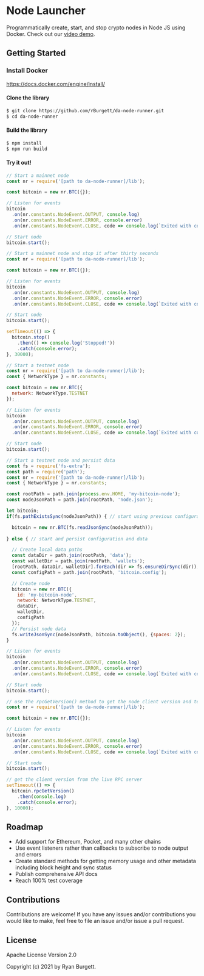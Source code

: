 # Node Launcher
Programmatically create, start, and stop crypto nodes in Node JS using Docker. Check out our [video demo](https://www.youtube.com/watch?v=T9Lm0iShA0I).

## Getting Started

### Install Docker
https://docs.docker.com/engine/install/

#### Clone the library
```bash
$ git clone https://github.com/rBurgett/da-node-runner.git
$ cd da-node-runner
```

#### Build the library
```bash
$ npm install
$ npm run build
```

#### Try it out!
```js
// Start a mainnet node
const nr = require('[path to da-node-runner]/lib');

const bitcoin = new nr.BTC({});

// Listen for events
bitcoin
  .on(nr.constants.NodeEvent.OUTPUT, console.log)
  .on(nr.constants.NodeEvent.ERROR, console.error)
  .on(nr.constants.NodeEvent.CLOSE, code => console.log(`Exited with code ${code}.`));

// Start node
bitcoin.start();
```

```js
// Start a mainnet node and stop it after thirty seconds
const nr = require('[path to da-node-runner]/lib');

const bitcoin = new nr.BTC({});

// Listen for events
bitcoin
  .on(nr.constants.NodeEvent.OUTPUT, console.log)
  .on(nr.constants.NodeEvent.ERROR, console.error)
  .on(nr.constants.NodeEvent.CLOSE, code => console.log(`Exited with code ${code}.`));

// Start node
bitcoin.start();

setTimeout(() => {
  bitcoin.stop()
    .then(() => console.log('Stopped!'))
    .catch(console.error);
}, 30000);
```

```js
// Start a testnet node
const nr = require('[path to da-node-runner]/lib');
const { NetworkType } = nr.constants;

const bitcoin = new nr.BTC({
  network: NetworkType.TESTNET
});

// Listen for events
bitcoin
  .on(nr.constants.NodeEvent.OUTPUT, console.log)
  .on(nr.constants.NodeEvent.ERROR, console.error)
  .on(nr.constants.NodeEvent.CLOSE, code => console.log(`Exited with code ${code}.`));

// Start node
bitcoin.start();
```

```js
// Start a testnet node and persist data
const fs = require('fs-extra');
const path = require('path');
const nr = require('[path to da-node-runner]/lib');
const { NetworkType } = nr.constants;

const rootPath = path.join(process.env.HOME, 'my-bitcoin-node');
const nodeJsonPath = path.join(rootPath, 'node.json');

let bitcoin;
if(fs.pathExistsSync(nodeJsonPath)) { // start using previous configuration and data

  bitcoin = new nr.BTC(fs.readJsonSync(nodeJsonPath));
  
} else { // start and persist configuration and data

  // Create local data paths
  const dataDir = path.join(rootPath, 'data');
  const walletDir = path.join(rootPath, 'wallets');
  [rootPath, dataDir, walletDir].forEach(dir => fs.ensureDirSync(dir));
  const configPath = path.join(rootPath, 'bitcoin.config');

  // Create node
  bitcoin = new nr.BTC({
    id: 'my-bitcoin-node',
    network: NetworkType.TESTNET,
    dataDir,
    walletDir,
    configPath
  });
  // Persist node data
  fs.writeJsonSync(nodeJsonPath, bitcoin.toObject(), {spaces: 2});
}

// Listen for events
bitcoin
  .on(nr.constants.NodeEvent.OUTPUT, console.log)
  .on(nr.constants.NodeEvent.ERROR, console.error)
  .on(nr.constants.NodeEvent.CLOSE, code => console.log(`Exited with code ${code}.`));

// Start node
bitcoin.start();
```

```js
// use the rpcGetVersion() method to get the node client version and test that the RPC server is live
const nr = require('[path to da-node-runner]/lib');

const bitcoin = new nr.BTC({});

// Listen for events
bitcoin
  .on(nr.constants.NodeEvent.OUTPUT, console.log)
  .on(nr.constants.NodeEvent.ERROR, console.error)
  .on(nr.constants.NodeEvent.CLOSE, code => console.log(`Exited with code ${code}.`));

// Start node
bitcoin.start();

// get the client version from the live RPC server
setTimeout(() => {
  bitcoin.rpcGetVersion()
    .then(console.log)
    .catch(console.error);
}, 10000);
```

## Roadmap
* Add support for Ethereum, Pocket, and many other chains
* Use event listeners rather than callbacks to subscribe to node output and errors
* Create standard methods for getting memory usage and other metadata including block height and sync status
* Publish comprehensive API docs
* Reach 100% test coverage

## Contributions
Contributions are welcome! If you have any issues and/or contributions you would like to make, feel free to file an issue and/or issue a pull request.

## License
Apache License Version 2.0

Copyright (c) 2021 by Ryan Burgett.
